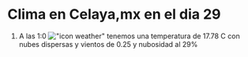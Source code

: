 # Clima en Celaya,mx en el dia 29

1. A las 1:0 !["icon weather"](http://openweathermap.org/img/w/03n.png) tenemos una temperatura de 17.78 C con nubes dispersas y  vientos de 0.25 y nubosidad al 29%
